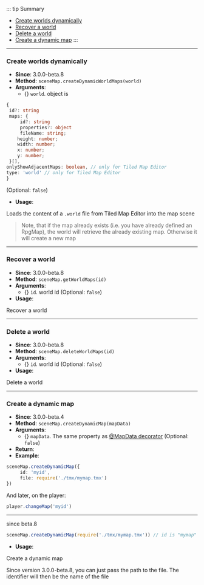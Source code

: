 ::: tip Summary
- [Create worlds dynamically](#create-worlds-dynamically)
- [Recover a world](#recover-a-world)
- [Delete a world](#delete-a-world)
- [Create a dynamic map](#create-a-dynamic-map)
:::
---
### Create worlds dynamically
- **Since**: 3.0.0-beta.8
- **Method**: `sceneMap.createDynamicWorldMaps(world)`
- **Arguments**:
    - {<Type type='object' />} `world`. object is 
```ts
{
 id?: string
 maps: {
     id?: string
     properties?: object
     fileName: string;
    height: number;
    width: number;
    x: number;
    y: number;
 }[],
onlyShowAdjacentMaps: boolean, // only for Tiled Map Editor
type: 'world' // only for Tiled Map Editor
}
```
 (Optional: `false`) 
- **Usage**:


Loads the content of a `.world` file from Tiled Map Editor into the map scene

> Note, that if the map already exists (i.e. you have already defined an RpgMap), the world will retrieve the already existing map. Otherwise it will create a new map


---
### Recover a world
- **Since**: 3.0.0-beta.8
- **Method**: `sceneMap.getWorldMaps(id)`
- **Arguments**:
    - {<Type type='string' />} `id`. world id  (Optional: `false`) 
- **Usage**:


Recover a world


---
### Delete a world
- **Since**: 3.0.0-beta.8
- **Method**: `sceneMap.deleteWorldMaps(id)`
- **Arguments**:
    - {<Type type='string' />} `id`. world id  (Optional: `false`) 
- **Usage**:


Delete a world


---
### Create a dynamic map
- **Since**: 3.0.0-beta.4
- **Method**: `sceneMap.createDynamicMap(mapData)`
- **Arguments**:
    - {<Type type='object | <a href="/classes/map.html">RpgMap</a> | string' />} `mapData`. The same property as [@MapData decorator](https://docs.rpgjs.dev/classes/map.html#mapdata-decorator) (Optional: `false`)
- **Return**: <Type type=' <a href="/classes/map.html">RpgMap</a>' />  
- **Example**: 
```ts
sceneMap.createDynamicMap({
     id: 'myid',
     file: require('./tmx/mymap.tmx')
})
```

And later, on the player:

```ts
player.changeMap('myid')
```

--- 

since beta.8

```ts
sceneMap.createDynamicMap(require('./tmx/mymap.tmx')) // id is "mymap"
```
 
- **Usage**:


Create a dynamic map

Since version 3.0.0-beta.8, you can just pass the path to the file. The identifier will then be the name of the file

